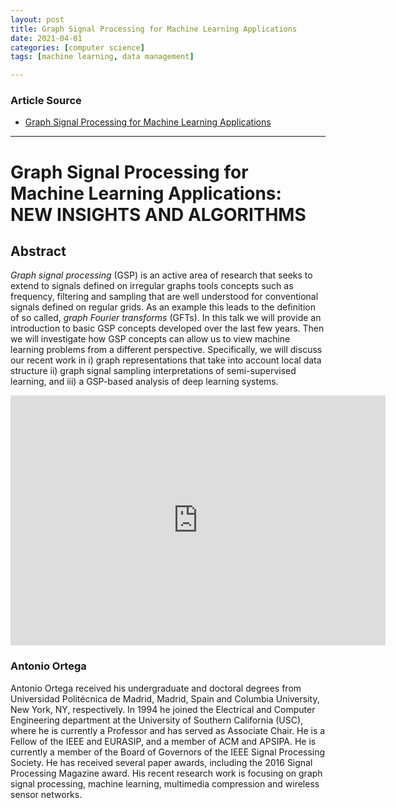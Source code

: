 ```yaml
---
layout: post
title: Graph Signal Processing for Machine Learning Applications
date: 2021-04-01
categories: [computer science]
tags: [machine learning, data management]

---
```


### Article Source

* [Graph Signal Processing for Machine Learning Applications](https://www.youtube.com/watch?v=iWq5XKtJodU)


---

# Graph Signal Processing for Machine Learning Applications: NEW INSIGHTS AND ALGORITHMS

## Abstract

*Graph signal processing* (GSP) is an active area of research that seeks to extend to signals defined on irregular graphs tools concepts such as frequency, filtering and sampling that are well understood for conventional signals defined on regular grids. 
As an example this leads to the definition of so called, *graph Fourier transforms* (GFTs). In this talk we will provide an introduction to basic GSP concepts developed over the last few years. Then we will investigate how GSP concepts can allow us to view machine learning problems from a different perspective. Specifically, we will discuss our recent work in i) graph representations that take into account local data structure ii) graph signal sampling interpretations of semi-supervised learning, and iii) a GSP-based analysis of deep learning systems.

<iframe width="600" height="400" src="https://www.youtube.com/embed/iWq5XKtJodU" title="YouTube video player" frameborder="0" allow="accelerometer; autoplay; clipboard-write; encrypted-media; gyroscope; picture-in-picture" allowfullscreen></iframe>

### Antonio Ortega
Antonio Ortega received his undergraduate and doctoral degrees from Universidad Politécnica de Madrid, Madrid, Spain and Columbia University, New York, NY, respectively. In 1994 he joined the Electrical and Computer Engineering department at the University of Southern California (USC), where he is currently a Professor and has served as Associate Chair.  He is a Fellow of the IEEE and EURASIP, and a member of ACM and APSIPA. He is currently a member of the Board of Governors of the IEEE Signal Processing Society.  He has received several paper awards, including the 2016 Signal Processing Magazine award. His recent research work is focusing on graph signal processing, machine learning, multimedia compression and wireless sensor networks.